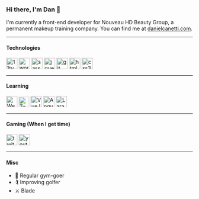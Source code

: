 ### Hi there, I'm Dan 👋

I'm currently a front-end developer for Nouveau HD Beauty Group, a permanent makeup training company. You can find me at [danielcanetti.com](https://danielcanetti.com).

---

#### Technologies

<img src="https://user-images.githubusercontent.com/12090510/90611447-a7b7ba00-e1fe-11ea-8957-1e9344618223.png" alt="11ty" width="30px" height="30px"> <img src="https://user-images.githubusercontent.com/12090510/90611473-b1412200-e1fe-11ea-8535-cc64d80be026.png" alt="wordpress" width="30px" height="30px"> <img src="https://user-images.githubusercontent.com/12090510/90611524-c322c500-e1fe-11ea-816f-6214bacaaa89.png" alt="sass" width="30px" height="30px"> <img src="https://user-images.githubusercontent.com/12090510/90611521-c28a2e80-e1fe-11ea-89c0-ad36cbb8590b.png" alt="jquery" width="30px" height="30px"> <img src="https://user-images.githubusercontent.com/12090510/90611518-c1590180-e1fe-11ea-829a-9372e7e8e0ea.png" alt="git" width="30px" height="30px"> <img src="https://user-images.githubusercontent.com/12090510/90611520-c1f19800-e1fe-11ea-8d3f-80ffef845dd8.png" alt="html5" width="30px" height="30px"> <img src="https://user-images.githubusercontent.com/12090510/90611495-b900c680-e1fe-11ea-9a7b-ea303893ad8e.png" alt="css3" width="30px" height="30px">

---

#### Learning

<img src="https://user-images.githubusercontent.com/12090510/95390236-fcb5a980-08ec-11eb-925f-266287f7c7e3.png" alt="Webpack" width="30px" height="30px"> <img src="https://user-images.githubusercontent.com/12090510/93472506-a6a4a600-f8ec-11ea-851a-664057fc78e9.png" alt="Typescript" width="28px" height="28px"> <img src="https://user-images.githubusercontent.com/12090510/94238246-fb0cde80-ff07-11ea-95af-57833459c238.png" alt="VueJs" width="30px" height="30px"> <img src="https://user-images.githubusercontent.com/12090510/93472712-f71c0380-f8ec-11ea-8209-88034d87c9c9.png" alt="Angular" width="30px" height="30px"> <img src="https://user-images.githubusercontent.com/12090510/90612750-60322d80-e200-11ea-9a17-e8a915be84eb.png" alt="Laravel" width="30px" height="30px">

---

#### Gaming (When I get time)

[<img src="https://user-images.githubusercontent.com/12090510/90611526-c3bb5b80-e1fe-11ea-94da-12b8780047b1.png" alt="twitch" width="30px" height="30px">](https://www.twitch.tv/dan_canetti) 
[<img src="https://user-images.githubusercontent.com/12090510/90611528-c3bb5b80-e1fe-11ea-9acb-bd3c00c3365a.png" alt="youtube" width="30px" height="30px">](https://www.youtube.com/c/DanielCanetti/)

---

#### Misc

- 💪 Regular gym-goer
- 🏌️ Improving golfer
- ⚔️ Blade

<!--
**DanCanetti/DanCanetti** is a ✨ _special_ ✨ repository because its `README.md` (this file) appears on your GitHub profile.

Here are some ideas to get you started:

- 🔭 I’m currently working on ...
- 🌱 I’m currently learning ...
- 👯 I’m looking to collaborate on ...
- 🤔 I’m looking for help with ...
- 💬 Ask me about ...
- 📫 How to reach me: ...
- 😄 Pronouns: ...
- ⚡ Fun fact: ...
-->
